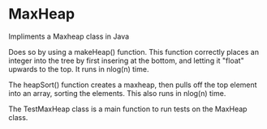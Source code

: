 # MaxHeap
Impliments a Maxheap class in Java

Does so by using a makeHeap() function. This function correctly places an integer into 
the tree by first insering at the bottom, and letting it "float" upwards to the top.
It runs in nlog(n) time.

The heapSort() function creates a maxheap, then pulls off the top element into an array, sorting the elements.
This also runs in nlog(n) time.

The TestMaxHeap class is a main function to run tests on the MaxHeap class.
